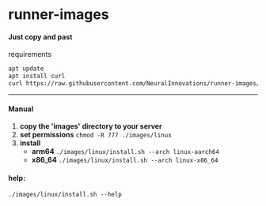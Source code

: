 # runner-images

#### Just copy and past
requirements
```bash
apt update
apt install curl
curl https://raw.githubusercontent.com/NeuralInnovations/runner-images/main/install.sh -o ./image-install.sh && chmod 777 ./image-install.sh && ./image-install.sh
```



--- 
#### Manual

1. **copy the 'images' directory to your server**
2. **set permissions** ```chmod -R 777 ./images/linux```
3. **install**
   - **arm64** ```./images/linux/install.sh --arch linux-aarch64```
   - **x86_64** ```./images/linux/install.sh --arch linux-x86_64```

#### help:
```./images/linux/install.sh --help```